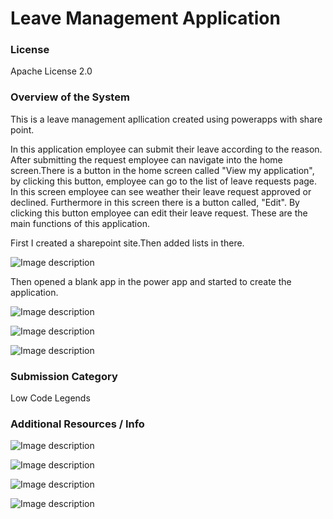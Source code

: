 # Leave Management Application

<h3>License</h3>

Apache License 2.0

<h3>Overview of the System</h3>

This is a leave management apllication created using powerapps with share point.

In this application employee can submit their leave according to the reason. After submitting the request employee can navigate into the home screen.There is a button in the home screen called "View my application", by clicking this button, employee can go to the list of leave requests page. In this screen employee can see weather their leave request approved or declined. Furthermore in this screen there is a button called, "Edit". By clicking this button employee can edit their leave request. These are the main functions of this application.

First I created a sharepoint site.Then added lists in there.

![Image description](https://dev-to-uploads.s3.amazonaws.com/uploads/articles/9gtwlw2o3tjywaumxvr5.PNG)

Then opened a blank app in the power app and started to create the application.


![Image description](https://dev-to-uploads.s3.amazonaws.com/uploads/articles/g2d2lvqjyzuzdolukicx.PNG)


![Image description](https://dev-to-uploads.s3.amazonaws.com/uploads/articles/xfs9z4ftbes8hdokqunu.PNG)


![Image description](https://dev-to-uploads.s3.amazonaws.com/uploads/articles/jbjvy0ag8ief0e1n61sz.PNG)

<h3>Submission Category</h3>

Low Code Legends

<h3>Additional Resources / Info</h3>

![Image description](https://dev-to-uploads.s3.amazonaws.com/uploads/articles/bygq3bcrc0lrmtdzn9vb.PNG)


![Image description](https://dev-to-uploads.s3.amazonaws.com/uploads/articles/cv85ta87pe5q9znf58mc.PNG)


![Image description](https://dev-to-uploads.s3.amazonaws.com/uploads/articles/xl13wm91jqt9w5jon7sc.PNG)


![Image description](https://dev-to-uploads.s3.amazonaws.com/uploads/articles/4xepctd4vay80989tc4a.PNG)
